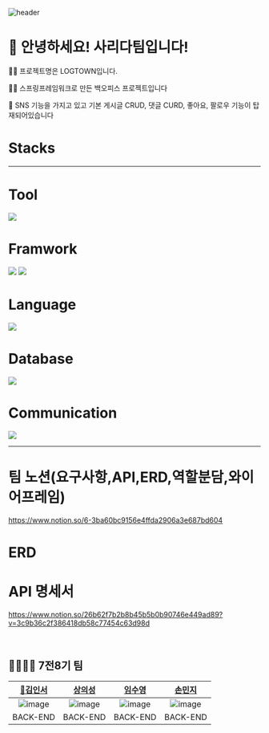  </div>

 ![header](https://capsule-render.vercel.app/api?type=cylinder&text=LogTown&color=00ff7f)
  
</div>

# 👋 안녕하세요! 사리다팀입니다!
<p>
👩‍💻 프로젝트명은 LOGTOWN입니다.
  
🙋‍♀️ 스프링프레임워크로 만든 백오피스 프로젝트입니다

🌈 SNS 기능을 가지고 있고 기본 게시글 CRUD, 댓글 CURD, 좋아요, 팔로우 기능이 탑재되어있습니다

  </p>
  
  # <b>Stacks</b>
-------------
# Tool
<p>
  <img src="https://img.shields.io/badge/intellijidea-000000?style=for-the-badge&logo=intellijidea&logoColor=white">
</p>

# Framwork
<p>
  <img src="https://img.shields.io/badge/spring-6DB33F?style=for-the-badge&logo=spring&logoColor=white">
  <img src="https://img.shields.io/badge/springboot-6DB33F?style=for-the-badge&logo=springboot&logoColor=white">
</p>

# Language
<p>
  <img src="https://img.shields.io/badge/Java-007396?style=flat&logo=OpenJDK&logoColor=white">
</p>

# Database
<p>
  <img src="https://img.shields.io/badge/mysql-4479A1?style=flat&logo=mysql&logoColor=white">
</p>

# Communication
<p>
  <img src="https://img.shields.io/badge/slack-4A154B?style=for-the-badge&logo=slack&logoColor=white">
</p>

----------

# 팀 노션(요구사항,API,ERD,역할분담,와이어프레임)
https://www.notion.so/6-3ba60bc9156e4ffda2906a3e687bd604

# ERD

# API 명세서
https://www.notion.so/26b62f7b2b8b45b5b0b90746e449ad89?v=3c9b36c2f386418db58c77454c63d98d

<br>

## 👨‍👩‍👧‍👦 7전8기 팀

| [🚩김인서](https://github.com/itsinseo) | [상의성](https://github.com/uiseongsang) | [임수영](https://github.com/snowyoung20) | [손민지](https://github.com/Minji-Sohn2) |
|:-------------------------------------:|:------------------------------------:|:-------------------------------------:|:----------------------------------------:|
| ![image](https://github.com/itsinseo/LogTown/assets/40707686/5cb9b1ec-ecde-4916-964d-1c11d1156b50) | ![image](https://github.com/itsinseo/LogTown/assets/40707686/df1f85b4-6282-499f-84b0-ad41b9f840fe) | ![image](https://github.com/itsinseo/LogTown/assets/40707686/34d9986a-680d-48fd-915f-18910502ab20) | ![image](https://github.com/itsinseo/LogTown/assets/40707686/791f94d0-234c-4aab-a536-6210af649667)|
|              BACK-END               |              BACK-END               |              BACK-END               |                BACK-END                 |

<br>
